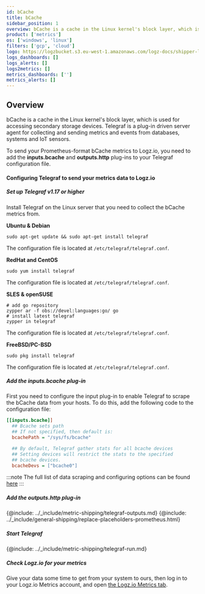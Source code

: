 ```yaml
---
id: bCache
title: bCache
sidebar_position: 1
overview: bCache is a cache in the Linux kernel's block layer, which is used for accessing secondary storage devices. Telegraf is a plug-in driven server agent for collecting and sending metrics and events from databases, systems and IoT sensors.
product: ['metrics']
os: ['windows', 'linux']
filters: ['gcp', 'cloud']
logo: https://logzbucket.s3.eu-west-1.amazonaws.com/logz-docs/shipper-logos/aiven-logo.png
logs_dashboards: []
logs_alerts: []
logs2metrics: []
metrics_dashboards: ['']
metrics_alerts: []
---
```




## Overview

bCache is a cache in the Linux kernel's block layer, which is used for accessing secondary storage devices. Telegraf is a plug-in driven server agent for collecting and sending metrics and events from databases, systems and IoT sensors.

To send your Prometheus-format bCache metrics to Logz.io, you need to add the **inputs.bcache** and **outputs.http** plug-ins to your Telegraf configuration file.

#### Configuring Telegraf to send your metrics data to Logz.io

 

##### Set up Telegraf v1.17 or higher
  
Install Telegraf on the Linux server that you need to collect the bCache metrics from.

**Ubuntu & Debian**

```shell
sudo apt-get update && sudo apt-get install telegraf
```

The configuration file is located at `/etc/telegraf/telegraf.conf`.

**RedHat and CentOS**

```shell
sudo yum install telegraf
```

The configuration file is located at `/etc/telegraf/telegraf.conf`.

**SLES & openSUSE**

```shell
# add go repository
zypper ar -f obs://devel:languages:go/ go
# install latest telegraf
zypper in telegraf
```

The configuration file is located at `/etc/telegraf/telegraf.conf`.

**FreeBSD/PC-BSD**

```shell
sudo pkg install telegraf
```

The configuration file is located at `/etc/telegraf/telegraf.conf`.

##### Add the inputs.bcache plug-in

First you need to configure the input plug-in to enable Telegraf to scrape the bCache data from your hosts. To do this, add the following code to the configuration file:

``` ini
[[inputs.bcache]]
  ## Bcache sets path
  ## If not specified, then default is:
  bcachePath = "/sys/fs/bcache"

  ## By default, Telegraf gather stats for all bcache devices
  ## Setting devices will restrict the stats to the specified
  ## bcache devices.
  bcacheDevs = ["bcache0"]
```

:::note
The full list of data scraping and configuring options can be found [here](https://github.com/influxdata/telegraf/blob/release-1.18/plugins/inputs/bcache/README.md)
:::
 

##### Add the outputs.http plug-in

{@include: ../_include/metric-shipping/telegraf-outputs.md}
{@include: ../_include/general-shipping/replace-placeholders-prometheus.html}
  
##### Start Telegraf

{@include: ../_include/metric-shipping/telegraf-run.md}

##### Check Logz.io for your metrics

Give your data some time to get from your system to ours, then log in to your Logz.io Metrics account, and open [the Logz.io Metrics tab](https://app.logz.io/#/dashboard/metrics/).


 
